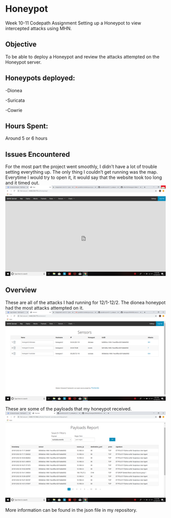 # Honeypot
Week 10-11 Codepath Assignment
Setting up a Honeypot to view intercepted attacks using MHN.

## Objective
To be able to deploy a Honeypot and review the attacks attempted on the Honeypot server.

## Honeypots deployed:
-Dionea

-Suricata

-Cowrie

## Hours Spent:
Around 5 or 6 hours

## Issues Encountered
For the most part the project went smoothly, I didn’t have a lot of trouble setting everything up. The only thing I couldn’t get running was the map. Everytime I would try to open it, it would say that the website took too long and it timed out.
![Map not showing](images/Screenshot103.png)

## Overview

These are all of the attacks I had running for 12/1-12/2. The dionea honeypot had the most attacks attempted on it.
![Attacks](images/Screenshot102.png)

These are some of the payloads that my honeypot received.
![Payloads](images/Screenshot101.png)

More information can be found in the json file in my repository.

